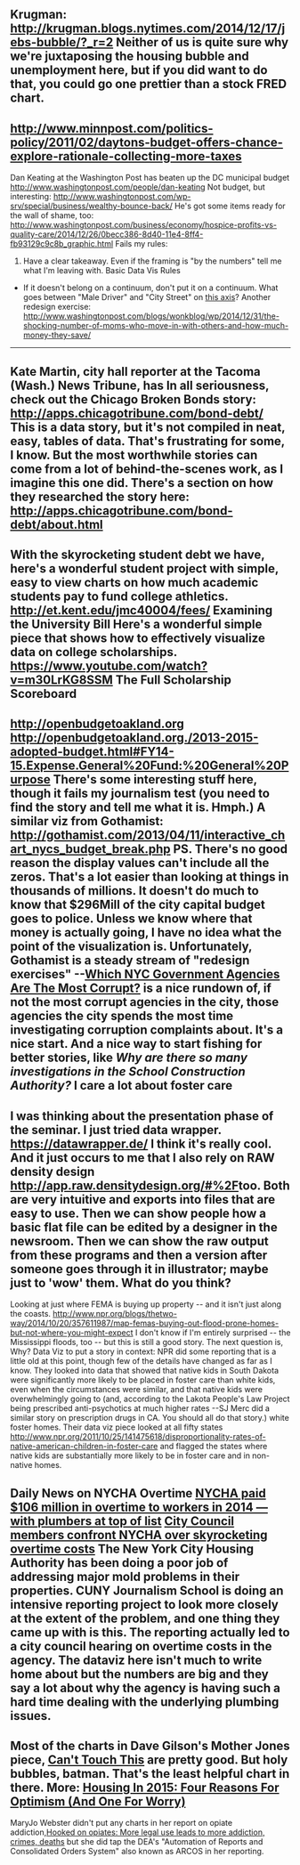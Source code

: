 Krugman: http://krugman.blogs.nytimes.com/2014/12/17/jebs-bubble/?_r=2
Neither of us is quite sure why we're juxtaposing the housing bubble and unemployment here, but if you did want to do that, you could go one prettier than a stock FRED chart. 
-----

http://www.minnpost.com/politics-policy/2011/02/daytons-budget-offers-chance-explore-rationale-collecting-more-taxes
------
Dan Keating at the Washington Post has beaten up the DC municipal budget
http://www.washingtonpost.com/people/dan-keating
Not budget, but interesting:
http://www.washingtonpost.com/wp-srv/special/business/wealthy-bounce-back/
He's got some items ready for the wall of shame, too:
http://www.washingtonpost.com/business/economy/hospice-profits-vs-quality-care/2014/12/26/0becc386-8d40-11e4-8ff4-fb93129c9c8b_graphic.html 
Fails my rules: 
1) Have a clear takeaway. Even if the framing is "by the numbers" tell me what I'm leaving with.
Basic Data Vis Rules
* If it doesn't belong on a continuum, don't put it on a continuum. What goes between "Male Driver" and "City Street" on [this axis](http://www.dailydot.com/politics/race-and-ferguson-police-visualization/)?
Another redesign exercise:
http://www.washingtonpost.com/blogs/wonkblog/wp/2014/12/31/the-shocking-number-of-moms-who-move-in-with-others-and-how-much-money-they-save/
---------------------------
Kate Martin, city hall reporter at the Tacoma (Wash.) News
Tribune, has
In all seriousness, check out the Chicago Broken Bonds story:
http://apps.chicagotribune.com/bond-debt/
This is a data story, but it's not compiled in neat, easy, tables of data.
That's frustrating for some, I know. But the most worthwhile stories can
come from a lot of behind-the-scenes work, as I imagine this one did.
There's a section on how they researched the story here:
http://apps.chicagotribune.com/bond-debt/about.html
---------------------------
With the skyrocketing student debt we have, here's a wonderful student
project with simple, easy to view charts on how much academic students pay
to fund college athletics.
http://et.kent.edu/jmc40004/fees/  Examining the University Bill
Here's a wonderful simple piece that shows how to effectively visualize
data on college scholarships.
https://www.youtube.com/watch?v=m30LrKG8SSM    The Full Scholarship
Scoreboard
------------------------
http://openbudgetoakland.org 
http://openbudgetoakland.org./2013-2015-adopted-budget.html#FY14-15.Expense.General%20Fund:%20General%20Purpose 
There's some interesting stuff here, though it fails my journalism test (you need to find the story and tell me what it is. Hmph.)
A similar viz from Gothamist:
http://gothamist.com/2013/04/11/interactive_chart_nycs_budget_break.php
PS. There's no good reason the display values can't include all the zeros. That's a lot easier than looking at things in thousands of millions. It doesn't do much to know that $296Mill of the city capital budget goes to police. Unless we know where that money is actually going, I have no idea what the point of the visualization is.
Unfortunately, Gothamist is a steady stream of "redesign exercises" --[Which NYC Government Agencies Are The Most Corrupt?](http://gothamist.com/2014/05/14/nyc_government_corruption.php) is a nice rundown of, if not the most corrupt agencies in the city, those agencies the city spends the most time investigating corruption complaints about. It's a nice start. And a nice way to start fishing for better stories, like *Why are there so many investigations in the School Construction Authority?*
I care a lot about foster care
----------------------------
I was thinking about the presentation phase of the seminar.
I just tried data wrapper. <https://datawrapper.de/> I think it's really
cool. And it just occurs to me that I also rely on RAW density design
<http://app.raw.densitydesign.org/#%2F>too.
Both are very intuitive and exports into files that are easy to use. Then
we can show people how a basic flat file can be edited by a designer in the
newsroom. Then we can show the raw output from these programs and then a
version after someone goes through it in illustrator; maybe just to 'wow'
them. 
What do you think?
------------------------
Looking at just where FEMA is buying up property -- and it isn't just along the coasts.
http://www.npr.org/blogs/thetwo-way/2014/10/20/357611987/map-femas-buying-out-flood-prone-homes-but-not-where-you-might-expect
I don't know if I'm entirely surprised -- the Mississippi floods, too -- but this is still a good story. The next question is, Why?
Data Viz to put a story in context:
NPR did some reporting that is a little old at this point, though few of the details have changed as far as I know. They looked into data that showed that native kids in South Dakota were significantly more likely to be placed in foster care than white kids, even when the circumstances were similar, and that native kids were overwhelmingly going to (and, according to the Lakota People's Law Project being prescribed anti-psychotics at much higher rates --SJ Merc did a similar story on prescription drugs in CA. You should all do that story.) white foster homes. Their data viz piece looked at all fifty states http://www.npr.org/2011/10/25/141475618/disproportionality-rates-of-native-american-children-in-foster-care and flagged the states where native kids are substantially more likely to be in foster care and in non-native homes. 


Daily News on NYCHA Overtime
[NYCHA paid $106 million in overtime to workers in 2014 — with plumbers at top of list](http://www.nydailynews.com/new-york/exclusive-nycha-paid-106-million-overtime-2014-article-1.2046654)
[City Council members confront NYCHA over skyrocketing overtime costs](http://www.nydailynews.com/news/politics/nycha-confronted-council-skyrocketing-overtime-costs-article-1.2048002)
The New York City Housing Authority has been doing a poor job of addressing major mold problems in their properties. CUNY Journalism School is doing an intensive reporting project to look more closely at the extent of the problem, and one thing they came up with is this. The reporting actually led to a city council hearing on overtime costs in the agency. The dataviz here isn't much to write home about but the numbers are big and they say a lot about why the agency is having such a hard time dealing with the underlying plumbing issues. 
-------------------------
Most of the charts in Dave Gilson's Mother Jones piece, [Can't Touch This](http://www.motherjones.com/politics/2013/12/pentagon-budget-deal-charts-cuts) are pretty good. But holy bubbles, batman. That's the least helpful chart in there.
More:
[Housing In 2015: Four Reasons For Optimism (And One For Worry)](http://www.npr.org/2015/01/05/374232461/housing-in-2015-four-reasons-for-optimism-and-one-for-worry)
--------------------------
MaryJo Webster didn't put any charts in her report on opiate addiction,[Hooked on opiates: More legal use leads to more addiction, crimes, deaths](http://www.twincities.com/localnews/ci_22195739/hooked-opiates-more-legal-use-leads-more-addiction) but she did tap the DEA's "Automation of
Reports and Consolidated Orders System" also known as ARCOS in her reporting. 
